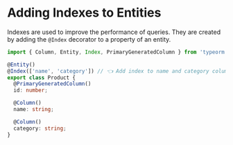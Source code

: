 # Adding Indexes to Entities

Indexes are used to improve the performance of queries. They are created by adding the `@Index` decorator to a property of an entity.

```typescript
import { Column, Entity, Index, PrimaryGeneratedColumn } from 'typeorm';

@Entity()
@Index(['name', 'category']) // 👈 Add index to name and category columns
export class Product {
  @PrimaryGeneratedColumn()
  id: number;

  @Column()
  name: string;

  @Column()
  category: string;
}
```
